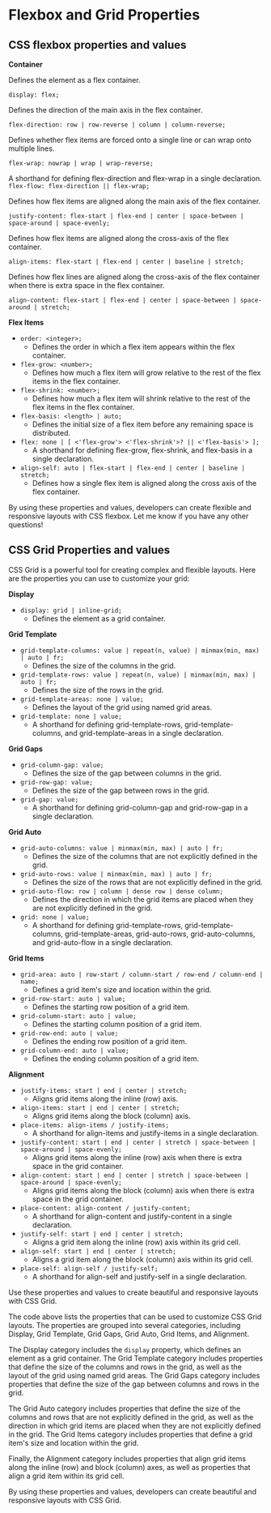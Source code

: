 # Flexbox and Grid Properties

## CSS flexbox properties and values

**Container**

Defines the element as a flex container.

`display: flex;`

Defines the direction of the main axis in the flex container.

`flex-direction: row | row-reverse | column | column-reverse;`

Defines whether flex items are forced onto a single line or can wrap onto multiple lines.

`flex-wrap: nowrap | wrap | wrap-reverse;`

A shorthand for defining flex-direction and flex-wrap in a single declaration.
`flex-flow: flex-direction || flex-wrap;`

Defines how flex items are aligned along the main axis of the flex container.

`justify-content: flex-start | flex-end | center | space-between | space-around | space-evenly;`

Defines how flex items are aligned along the cross-axis of the flex container.

`align-items: flex-start | flex-end | center | baseline | stretch;`

Defines how flex lines are aligned along the cross-axis of the flex container when there is extra space in the flex container.

`align-content: flex-start | flex-end | center | space-between | space-around | stretch;`

**Flex Items**

- `order: <integer>;`
    - Defines the order in which a flex item appears within the flex container.
- `flex-grow: <number>;`
    - Defines how much a flex item will grow relative to the rest of the flex items in the flex container.
- `flex-shrink: <number>;`
    - Defines how much a flex item will shrink relative to the rest of the flex items in the flex container.
- `flex-basis: <length> | auto;`
    - Defines the initial size of a flex item before any remaining space is distributed.
- `flex: none | [ <'flex-grow'> <'flex-shrink'>? || <'flex-basis'> ];`
    - A shorthand for defining flex-grow, flex-shrink, and flex-basis in a single declaration.
- `align-self: auto | flex-start | flex-end | center | baseline | stretch;`
    - Defines how a single flex item is aligned along the cross axis of the flex container.

By using these properties and values, developers can create flexible and responsive layouts with CSS flexbox. Let me know if you have any other questions!

## CSS Grid Properties and values

CSS Grid is a powerful tool for creating complex and flexible layouts. Here are the properties you can use to customize your grid:

**Display**

- `display: grid | inline-grid;`
    - Defines the element as a grid container.

**Grid Template**

- `grid-template-columns: value | repeat(n, value) | minmax(min, max) | auto | fr;`
    - Defines the size of the columns in the grid.
- `grid-template-rows: value | repeat(n, value) | minmax(min, max) | auto | fr;`
    - Defines the size of the rows in the grid.
- `grid-template-areas: none | value;`
    - Defines the layout of the grid using named grid areas.
- `grid-template: none | value;`
    - A shorthand for defining grid-template-rows, grid-template-columns, and grid-template-areas in a single declaration.

**Grid Gaps**

- `grid-column-gap: value;`
    - Defines the size of the gap between columns in the grid.
- `grid-row-gap: value;`
    - Defines the size of the gap between rows in the grid.
- `grid-gap: value;`
    - A shorthand for defining grid-column-gap and grid-row-gap in a single declaration.

**Grid Auto**

- `grid-auto-columns: value | minmax(min, max) | auto | fr;`
    - Defines the size of the columns that are not explicitly defined in the grid.
- `grid-auto-rows: value | minmax(min, max) | auto | fr;`
    - Defines the size of the rows that are not explicitly defined in the grid.
- `grid-auto-flow: row | column | dense row | dense column;`
    - Defines the direction in which the grid items are placed when they are not explicitly defined in the grid.
- `grid: none | value;`
    - A shorthand for defining grid-template-rows, grid-template-columns, grid-template-areas, grid-auto-rows, grid-auto-columns, and grid-auto-flow in a single declaration.

**Grid Items**

- `grid-area: auto | row-start / column-start / row-end / column-end | name;`
    - Defines a grid item's size and location within the grid.
- `grid-row-start: auto | value;`
    - Defines the starting row position of a grid item.
- `grid-column-start: auto | value;`
    - Defines the starting column position of a grid item.
- `grid-row-end: auto | value;`
    - Defines the ending row position of a grid item.
- `grid-column-end: auto | value;`
    - Defines the ending column position of a grid item.

**Alignment**

- `justify-items: start | end | center | stretch;`
    - Aligns grid items along the inline (row) axis.
- `align-items: start | end | center | stretch;`
    - Aligns grid items along the block (column) axis.
- `place-items: align-items / justify-items;`
    - A shorthand for align-items and justify-items in a single declaration.
- `justify-content: start | end | center | stretch | space-between | space-around | space-evenly;`
    - Aligns grid items along the inline (row) axis when there is extra space in the grid container.
- `align-content: start | end | center | stretch | space-between | space-around | space-evenly;`
    - Aligns grid items along the block (column) axis when there is extra space in the grid container.
- `place-content: align-content / justify-content;`
    - A shorthand for align-content and justify-content in a single declaration.
- `justify-self: start | end | center | stretch;`
    - Aligns a grid item along the inline (row) axis within its grid cell.
- `align-self: start | end | center | stretch;`
    - Aligns a grid item along the block (column) axis within its grid cell.
- `place-self: align-self / justify-self;`
    - A shorthand for align-self and justify-self in a single declaration.

Use these properties and values to create beautiful and responsive layouts with CSS Grid.

The code above lists the properties that can be used to customize CSS Grid layouts. The properties are grouped into several categories, including Display, Grid Template, Grid Gaps, Grid Auto, Grid Items, and Alignment.

The Display category includes the `display` property, which defines an element as a grid container. The Grid Template category includes properties that define the size of the columns and rows in the grid, as well as the layout of the grid using named grid areas. The Grid Gaps category includes properties that define the size of the gap between columns and rows in the grid.

The Grid Auto category includes properties that define the size of the columns and rows that are not explicitly defined in the grid, as well as the direction in which grid items are placed when they are not explicitly defined in the grid. The Grid Items category includes properties that define a grid item's size and location within the grid.

Finally, the Alignment category includes properties that align grid items along the inline (row) and block (column) axes, as well as properties that align a grid item within its grid cell.

By using these properties and values, developers can create beautiful and responsive layouts with CSS Grid.
